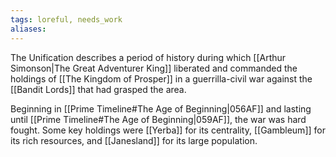 ```yaml
---
tags: loreful, needs_work
aliases:
---
```


The Unification describes a period of history during which [[Arthur Simonson|The Great Adventurer King]] liberated and commanded the holdings of [[The Kingdom of Prosper]] in a guerrilla-civil war against the [[Bandit Lords]] that had grasped the area.

Beginning in [[Prime Timeline#The Age of Beginning|056AF]] and lasting until [[Prime Timeline#The Age of Beginning|059AF]], the war was hard fought. Some key holdings were [[Yerba]] for its centrality, [[Gambleum]] for its rich resources, and [[Janesland]] for its large population. 
